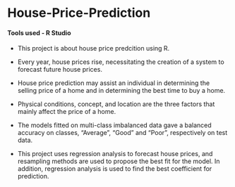 # House-Price-Prediction

#### Tools used - R Studio

- This project is about house price predcition using R. 

- Every year, house prices rise, necessitating the creation of a system to forecast future house prices. 

- House price prediction may assist an individual in determining the selling price of a home and in determining the best time to buy a home. 

- Physical conditions, concept, and location are the three factors that mainly affect the price of a home. 

- The models fitted on multi-class imbalanced data gave a balanced accuracy on classes, “Average”, “Good” and “Poor”, respectively on test data. 

- This project uses regression analysis to forecast house prices, and resampling methods are used to propose the best fit for the model. In addition, regression analysis is used to find the best coefficient for prediction.



